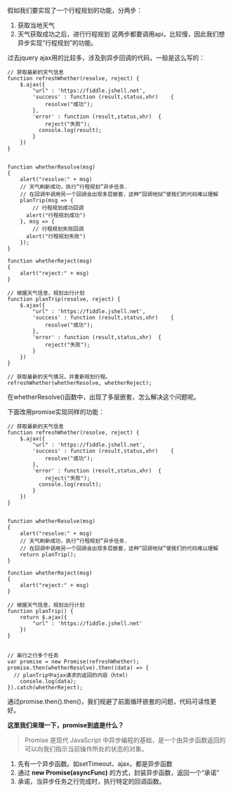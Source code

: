假如我们要实现了一个行程规划的功能，分两步：
1. 获取当地天气
2. 天气获取成功之后，进行行程规划
这两步都要调用api，比较慢，因此我们想异步实现“行程规划”的功能。

过去jquery ajax用的比较多，涉及到异步回调的代码，一般是这么写的：

```
// 获取最新的天气信息
function refreshWhether(resolve, reject) {
    $.ajax({
        "url" : 'https://fiddle.jshell.net',
        'success' : function (result,status,xhr)	{
        	resolve("成功");
        },
        'error' : function (result,status,xhr)	{
        	reject("失败");
          console.log(result);
        }
    })
}


function whetherResolve(msg)
{
    alert("resolve:" + msg)
    // 天气刷新成功，执行“行程规划”异步任务.
    // 在回调中调用另一个回调会出现多层嵌套，这种“回调地狱”使我们的代码难以理解
    planTrip(msg => {
    	// 行程规划成功回调
      alert("行程规划成功")
    }, msg => {
    	// 行程规划失败回调
      alert("行程规划失败")
    });
}

function whetherReject(msg)
{
    alert("reject:" + msg)
}

// 根据天气信息，规划出行计划
function planTrip(resolve, reject) {
    $.ajax({
        "url" : 'https://fiddle.jshell.net',
        'success' : function (result,status,xhr)	{
        	resolve("成功");
        },
        'error' : function (result,status,xhr)	{
        	reject("失败");
        }
    })
}

// 获取最新的天气情况，并重新规划行程。
refreshWhether(whetherResolve, whetherReject);
```

在whetherResolve()函数中，出现了多层嵌套，怎么解决这个问题呢。

下面改用promise实现同样的功能：
```
// 获取最新的天气信息
function refreshWhether(resolve, reject) {
    $.ajax({
        "url" : 'https://fiddle.jshell.net',
        'success' : function (result,status,xhr)	{
        	resolve("成功");
        },
        'error' : function (result,status,xhr)	{
        	reject("失败");
          console.log(result);
        }
    })
}


function whetherResolve(msg)
{
    alert("resolve:" + msg)
    // 天气刷新成功，执行“行程规划”异步任务.
    // 在回调中调用另一个回调会出现多层嵌套，这种“回调地狱”使我们的代码难以理解
    return planTrip();
}

function whetherReject(msg)
{
    alert("reject:" + msg)
}

// 根据天气信息，规划出行计划
function planTrip() {
    return $.ajax({
        "url" : 'https://fiddle.jshell.net'
    })
}


// 串行之行多个任务
var promise = new Promise(refreshWhether);
promise.then(whetherResolve).then((data) => {
  // planTrip中ajax请求的返回的内容（html）
	console.log(data);
}).catch(whetherReject);
```

通过promise.then().then()，我们规避了前面循环嵌套的问题，代码可读性更好。

**这里我们来理一下，promise到底是什么？**

> Promise 是现代 JavaScript 中异步编程的基础，是一个由异步函数返回的可以向我们指示当前操作所处的状态的对象。

1. 先有一个异步函数。如setTimeout、ajax，都是异步函数
2. 通过 **new Promise(asyncFunc)** 的方式，封装异步函数，返回一个“承诺”
3. 承诺，当异步任务之行完成时，执行特定的回调函数。


